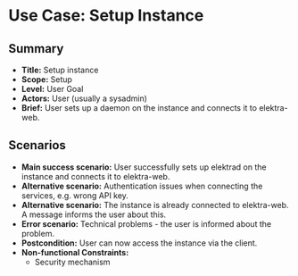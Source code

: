 # Use Case: Setup Instance

## Summary

- **Title:** Setup instance
- **Scope:** Setup
- **Level:** User Goal
- **Actors:** User (usually a sysadmin)
- **Brief:** User sets up a daemon on the instance and connects it to elektra-web.

## Scenarios

- **Main success scenario:** User successfully sets up elektrad on the instance
  and connects it to elektra-web.
- **Alternative scenario:** Authentication issues when connecting the services,
  e.g. wrong API key.
- **Alternative scenario:** The instance is already connected to elektra-web. A
  message informs the user about this.
- **Error scenario:** Technical problems - the user is informed about the
  problem.
- **Postcondition:** User can now access the instance via the client.
- **Non-functional Constraints:**
  - Security mechanism
